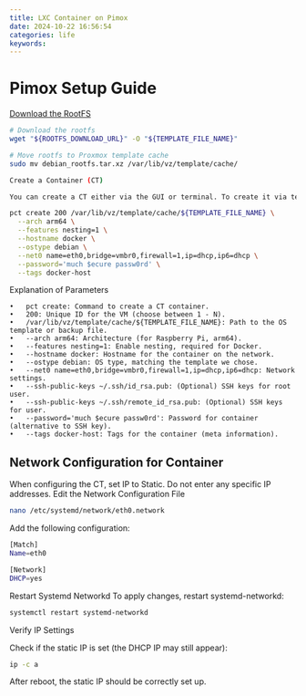 ```yaml
---
title: LXC Container on Pimox
date: 2024-10-22 16:56:54
categories: life
keywords: 
---
```


# Pimox Setup Guide

[Download the RootFS](https://fra1lxdmirror01.do.letsbuildthe.cloud/images/)

```bash
# Download the rootfs
wget "${ROOTFS_DOWNLOAD_URL}" -O "${TEMPLATE_FILE_NAME}"

# Move rootfs to Proxmox template cache
sudo mv debian_rootfs.tar.xz /var/lib/vz/template/cache/

Create a Container (CT)

You can create a CT either via the GUI or terminal. To create it via terminal, use:

pct create 200 /var/lib/vz/template/cache/${TEMPLATE_FILE_NAME} \
  --arch arm64 \
  --features nesting=1 \
  --hostname docker \
  --ostype debian \
  --net0 name=eth0,bridge=vmbr0,firewall=1,ip=dhcp,ip6=dhcp \
  --password='much $ecure passw0rd' \
  --tags docker-host
```

Explanation of Parameters

	•	pct create: Command to create a CT container.
	•	200: Unique ID for the VM (choose between 1 - N).
	•	/var/lib/vz/template/cache/${TEMPLATE_FILE_NAME}: Path to the OS template or backup file.
	•	--arch arm64: Architecture (for Raspberry Pi, arm64).
	•	--features nesting=1: Enable nesting, required for Docker.
	•	--hostname docker: Hostname for the container on the network.
	•	--ostype debian: OS type, matching the template we chose.
	•	--net0 name=eth0,bridge=vmbr0,firewall=1,ip=dhcp,ip6=dhcp: Network settings.
	•	--ssh-public-keys ~/.ssh/id_rsa.pub: (Optional) SSH keys for root user.
	•	--ssh-public-keys ~/.ssh/remote_id_rsa.pub: (Optional) SSH keys for user.
	•	--password='much $ecure passw0rd': Password for container (alternative to SSH key).
	•	--tags docker-host: Tags for the container (meta information).

## Network Configuration for Container

When configuring the CT, set IP to Static. Do not enter any specific IP addresses.
Edit the Network Configuration File

```bash
nano /etc/systemd/network/eth0.network
```

Add the following configuration:

```bash
[Match]
Name=eth0

[Network]
DHCP=yes
```

Restart Systemd Networkd
To apply changes, restart systemd-networkd:

```bash
systemctl restart systemd-networkd
```

Verify IP Settings

Check if the static IP is set (the DHCP IP may still appear):

```bash
ip -c a
```

After reboot, the static IP should be correctly set up.

